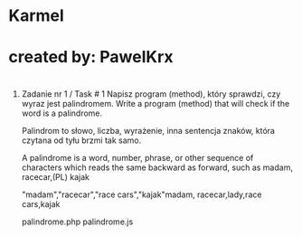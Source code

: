 # Karmel
#
#
#
# created by: PawelKrx
#
#
#
1. Zadanie nr 1 / Task # 1 
   Napisz program (method), który sprawdzi, czy wyraz jest palindromem. 
   Write a program (method) that will check if the word is a palindrome.
   
   Palindrom to słowo, liczba, wyrażenie, inna sentencja znaków,
   która czytana od tyłu brzmi tak samo. 
   
   A palindrome is a word, number, phrase, or other sequence of characters 
   which reads the same backward as forward, such as madam, racecar,(PL) kajak
   
   "madam","racecar","race cars","kajak"madam, racecar,lady,race cars,kajak
   
   palindrome.php
   palindrome.js